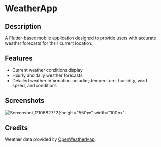 # WeatherApp

## Description
A Flutter-based mobile application designed to provide users with accurate weather forecasts for their current location. 

## Features
- Current weather conditions display
- Hourly and daily weather forecasts
- Detailed weather information including temperature, humidity, wind speed, and conditions

## Screenshots
![Screenshot_1710682722](https://github.com/LSThusini/weather_app/assets/112751372/26c492cb-955d-4e02-ae8b-9a793f2722fc){:height="550px" width="100px"}


## Credits
Weather data provided by [OpenWeatherMap](https://openweathermap.org/).


